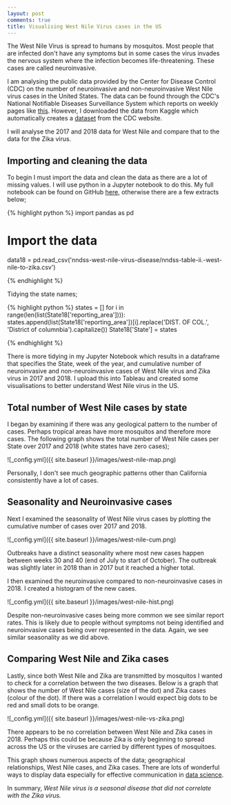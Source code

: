 ```yaml
---
layout: post
comments: true
title: Visualising West Nile Virus cases in the US
---
```


The West Nile Virus is spread to humans by mosquitos. Most people that are infected don't have any symptoms but in some cases the virus invades the nervous system where the infection becomes life-threatening. These cases are called neuroinvasive. 

I am analysing the public data provided by the Center for Disease Control (CDC) on the number of neuroinvasive and non-neuroinvasive West Nile virus cases in the United States. The data can be found through the CDC's National Notifiable Diseases Surveillance System which reports on weekly pages like [this](https://www.cdc.gov/mmwr/preview/mmwrhtml/mm6401md.htm#tab4). However, I downloaded the data from Kaggle which automatically creates a [dataset](https://www.kaggle.com/cdc/nndss-west-nile-virus-disease) from the CDC website. 

I will analyse the 2017 and 2018 data for West Nile and compare that to the data for the Zika virus.
 
## Importing and cleaning the data  

To begin I must import the data and clean the data as there are a lot of missing values. I will use python in a Jupyter notebook to do this. My full notebook can be found on GitHub [here](), otherwise there are a few extracts below; 

{% highlight python %}
import pandas as pd

# Import the data
data18 = pd.read_csv('nndss-west-nile-virus-disease/nndss-table-ii.-west-nile-to-zika.csv')


{% endhighlight %}

Tidying the state names;

{% highlight python %}
states = []
for i in range(len(list(State18['reporting_area']))):
    states.append(list(State18['reporting_area'])[i].replace('DIST. OF COL.', 'District of columnbia').capitalize())
State18['State'] = states 

{% endhighlight %}

There is more tidying in my Jupyter Notebook which results in a dataframe that specifies the State, week of the year, and cumulative number of neuroinvasive and non-neuroinvasive cases of West Nile virus and Zika virus in 2017 and 2018. I upload this into Tableau and created some visualisations to better understand West Nile virus in the US.


## Total number of West Nile cases by state

I began by examining if there was any geological pattern to the number of cases. Perhaps tropical areas have more mosquitos and therefore more cases. The following graph shows the total number of West Nile cases per State over 2017 and 2018 (white states have zero cases);

![_config.yml]({{ site.baseurl }}/images/west-nile-map.png)  

Personally, I don't see much geographic patterns other than California consistently have a lot of cases. 


## Seasonality and Neuroinvasive cases

Next I examined the seasonality of West Nile virus cases by plotting the cumulative number of cases over 2017 and 2018. 

![_config.yml]({{ site.baseurl }}/images/west-nile-cum.png)  

Outbreaks have a distinct seasonality where most new cases happen between weeks 30 and 40 (end of July to start of October). The outbreak was slightly later in 2018 than in 2017 but it reached a higher total. 

I then examined the neuroinvasive compared to non-neuroinvasive cases in 2018. I created a histogram of the new cases.  

![_config.yml]({{ site.baseurl }}/images/west-nile-hist.png)  

Despite non-neuroinvasive cases being more common we see similar report rates. This is likely due to people without symptoms not being identified and neuroinvasive cases being over represented in the data. Again, we see similar seasonality as we did above. 

## Comparing West Nile and Zika cases

Lastly, since both West Nile and Zika are transmitted by mosquitos I wanted to check for a correlation between the two diseases. Below is a graph that shows the number of West Nile cases (size of the dot) and Zika cases (colour of the dot). If there was a correlation I would expect big dots to be red and small dots to be orange. 

![_config.yml]({{ site.baseurl }}/images/west-nile-vs-zika.png)

There appears to be no correlation between West Nile and Zika cases in 2018. Perhaps this could be because Zika is only beginning to spread across the US or the viruses are carried by different types of mosquitoes.   
 
 This graph shows numerous aspects of the data; geographical relationships, West Nile cases, and Zika cases. There are lots of wonderful ways to display data especially for effective communication in [data science](https://towardsdatascience.com/the-art-of-effective-visualization-of-multi-dimensional-data-6c7202990c57). 
 
 In summary, _West Nile virus is a seasonal disease that did not correlate with the Zika virus._  

